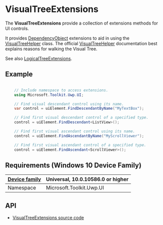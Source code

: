 # VisualTreeExtensions

The **VisualTreeExtensions** provide a collection of extensions methods for UI controls.

It provides [DependencyObject][1] extensions to aid in using the [VisualTreeHelper][2] class.
The official [VisualTreeHelper][2] documentation best explains reasons for walking the Visual Tree.

See also [LogicalTreeExtensions](LogicalTreeExtensions.md).

## Example

```csharp

	// Include namespace to access extensions.
	using Microsoft.Toolkit.Uwp.UI;

	// Find visual descendant control using its name.
	var control = uiElement.FindDescendantByName("MyTextBox");

	// Find first visual descendant control of a specified type.
	control = uiElement.FindDescendant<ListView>();

	// Find first visual ascendant control using its name.
	control = uiElement.FindAscendantByName("MyScrollViewer");

	// Find first visual ascendant control of a specified type.
	control = uiElement.FindAscendant<ScrollViewer>();
```

## Requirements (Windows 10 Device Family)

| [Device family](http://go.microsoft.com/fwlink/p/?LinkID=526370) | Universal, 10.0.10586.0 or higher |
| --- | --- |
| Namespace | Microsoft.Toolkit.Uwp.UI |

## API

* [VisualTreeExtensions source code](https://github.com/Microsoft/UWPCommunityToolkit/blob/master/Microsoft.Toolkit.Uwp.UI/Extensions/VisualTreeExtensions.cs)

[1]:https://docs.microsoft.com/en-us/uwp/api/Windows.UI.Xaml.DependencyObject
[2]:https://docs.microsoft.com/en-us/uwp/api/Windows.UI.Xaml.Media.VisualTreeHelper
